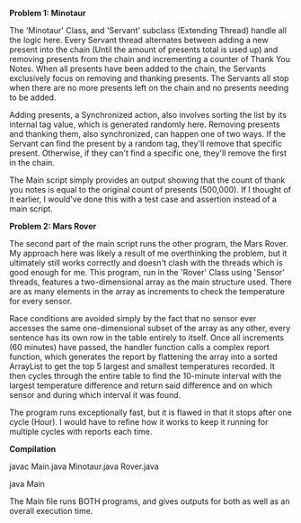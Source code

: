 **Problem 1: Minotaur**

The 'Minotaur' Class, and 'Servant' subclass (Extending Thread) handle all the logic here. Every Servant thread alternates between adding a new present into the chain (Until the amount of presents total is used up) and removing presents from the chain and incrementing a counter of Thank You Notes. When all presents have been added to the chain, the Servants exclusively focus on removing and thanking presents. The Servants all stop when there are no more presents left on the chain and no presents needing to be added.

Adding presents, a Synchronized action, also involves sorting the list by its internal tag value, which is generated randomly here. Removing presents and thanking them, also synchronized, can happen one of two ways. If the Servant can find the present by a random tag, they'll remove that specific present. Otherwise, if they can't find a specific one, they'll remove the first in the chain.

The Main script simply provides an output showing that the count of thank you notes is equal to the original count of presents (500,000). If I thought of it earlier, I would've done this with a test case and assertion instead of a main script.

**Problem 2: Mars Rover**

The second part of the main script runs the other program, the Mars Rover. My approach here was likely a result of me overthinking the problem, but it ultimately still works correctly and doesn't clash with the threads which is good enough for me. This program, run in the 'Rover' Class using 'Sensor' threads, features a two-dimensional array as the main structure used. There are as many elements in the array as increments to check the temperature for every sensor.

Race conditions are avoided simply by the fact that no sensor ever accesses the same one-dimensional subset of the array as any other, every sentence has its own row in the table entirely to itself. Once all increments (60 minutes) have passed, the handler function calls a complex report function, which generates the report by flattening the array into a sorted ArrayList to get the top 5 largest and smallest temperatures recorded. It then cycles through the entire table to find the 10-minute interval with the largest temperature difference and return said difference and on which sensor and during which interval it was found.

The program runs exceptionally fast, but it is flawed in that it stops after one cycle (Hour). I would have to refine how it works to keep it running for multiple cycles with reports each time.

**Compilation**

javac Main.java Minotaur.java Rover.java

java Main

The Main file runs BOTH programs, and gives outputs for both as well as an overall execution time.
